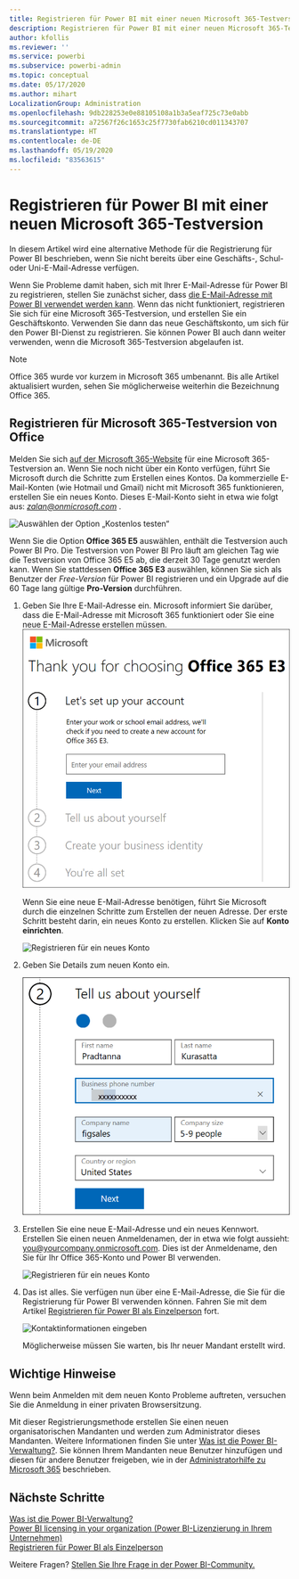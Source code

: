 ```yaml
---
title: Registrieren für Power BI mit einer neuen Microsoft 365-Testversion
description: Registrieren für Power BI mit einer neuen Microsoft 365-Testversion
author: kfollis
ms.reviewer: ''
ms.service: powerbi
ms.subservice: powerbi-admin
ms.topic: conceptual
ms.date: 05/17/2020
ms.author: mihart
LocalizationGroup: Administration
ms.openlocfilehash: 9db228253e0e88105108a1b3a5eaf725c73e0abb
ms.sourcegitcommit: a72567f26c1653c25f7730fab6210cd011343707
ms.translationtype: HT
ms.contentlocale: de-DE
ms.lasthandoff: 05/19/2020
ms.locfileid: "83563615"
---
```

# <a name="signing-up-for-power-bi-with-a-new-microsoft-365-trial"></a>Registrieren für Power BI mit einer neuen Microsoft 365-Testversion

In diesem Artikel wird eine alternative Methode für die Registrierung für Power BI beschrieben, wenn Sie nicht bereits über eine Geschäfts-, Schul- oder Uni-E-Mail-Adresse verfügen.

Wenn Sie Probleme damit haben, sich mit Ihrer E-Mail-Adresse für Power BI zu registrieren, stellen Sie zunächst sicher, dass [die E-Mail-Adresse mit Power BI verwendet werden kann](../fundamentals/service-self-service-signup-for-power-bi.md#supported-email-addresses). Wenn das nicht funktioniert, registrieren Sie sich für eine Microsoft 365-Testversion, und erstellen Sie ein Geschäftskonto. Verwenden Sie dann das neue Geschäftskonto, um sich für den Power BI-Dienst zu registrieren. Sie können Power BI auch dann weiter verwenden, wenn die Microsoft 365-Testversion abgelaufen ist.

> [!NOTE]
> Office 365 wurde vor kurzem in Microsoft 365 umbenannt. Bis alle Artikel aktualisiert wurden, sehen Sie möglicherweise weiterhin die Bezeichnung Office 365.

## <a name="sign-up-for-a-microsoft-365-trial-of-office"></a>Registrieren für Microsoft 365-Testversion von Office
Melden Sie sich [auf der Microsoft 365-Website](https://www.microsoft.com/microsoft-365/business/compare-more-office-365-for-business-plans) für eine Microsoft 365-Testversion an. Wenn Sie noch nicht über ein Konto verfügen, führt Sie Microsoft durch die Schritte zum Erstellen eines Kontos. Da kommerzielle E-Mail-Konten (wie Hotmail und Gmail) nicht mit Microsoft 365 funktionieren, erstellen Sie ein neues Konto.  Dieses E-Mail-Konto sieht in etwa wie folgt aus: *zalan@onmicrosoft.com* .

![Auswählen der Option „Kostenlos testen“](media/service-admin-signing-up-for-power-bi-with-a-new-office-365-trial/power-bi-try-free.png)

Wenn Sie die Option **Office 365 E5** auswählen, enthält die Testversion auch Power BI Pro. Die Testversion von Power BI Pro läuft am gleichen Tag wie die Testversion von Office 365 E5 ab, die derzeit 30 Tage genutzt werden kann. Wenn Sie stattdessen **Office 365 E3** auswählen, können Sie sich als Benutzer der *Free-Version* für Power BI registrieren und ein Upgrade auf die 60 Tage lang gültige **Pro-Version** durchführen. 

1. Geben Sie Ihre E-Mail-Adresse ein. Microsoft informiert Sie darüber, dass die E-Mail-Adresse mit Microsoft 365 funktioniert oder Sie eine neue E-Mail-Adresse erstellen müssen.  ![Willkommensseite](media/service-admin-signing-up-for-power-bi-with-a-new-office-365-trial/power-bi-setup.png)

    Wenn Sie eine neue E-Mail-Adresse benötigen, führt Sie Microsoft durch die einzelnen Schritte zum Erstellen der neuen Adresse. Der erste Schritt besteht darin, ein neues Konto zu erstellen. Klicken Sie auf **Konto einrichten**.

    ![Registrieren für ein neues Konto](media/service-admin-signing-up-for-power-bi-with-a-new-office-365-trial/power-bi-email.png)

2. Geben Sie Details zum neuen Konto ein.

    ![Geschäfts-, Schul- oder Unikonto erstellen](media/service-admin-signing-up-for-power-bi-with-a-new-office-365-trial/power-bi-enter-info.png)

3. Erstellen Sie eine neue E-Mail-Adresse und ein neues Kennwort. Erstellen Sie einen neuen Anmeldenamen, der in etwa wie folgt aussieht: you@yourcompany.onmicrosoft.com. Dies ist der Anmeldename, den Sie für Ihr Office 365-Konto und Power BI verwenden.

    ![Registrieren für ein neues Konto](media/service-admin-signing-up-for-power-bi-with-a-new-office-365-trial/power-bi-create-account.png)

4. Das ist alles.  Sie verfügen nun über eine E-Mail-Adresse, die Sie für die Registrierung für Power BI verwenden können. Fahren Sie mit dem Artikel [Registrieren für Power BI als Einzelperson](../service-self-service-signup-for-power-bi.md) fort.

     ![Kontaktinformationen eingeben](media/service-admin-signing-up-for-power-bi-with-a-new-office-365-trial/power-bi-thank.png)

    Möglicherweise müssen Sie warten, bis Ihr neuer Mandant erstellt wird.

## <a name="important-considerations"></a>Wichtige Hinweise

Wenn beim Anmelden mit dem neuen Konto Probleme auftreten, versuchen Sie die Anmeldung in einer privaten Browsersitzung.

Mit dieser Registrierungsmethode erstellen Sie einen neuen organisatorischen Mandanten und werden zum Administrator dieses Mandanten. Weitere Informationen finden Sie unter [Was ist die Power BI-Verwaltung?](service-admin-administering-power-bi-in-your-organization.md). Sie können Ihrem Mandanten neue Benutzer hinzufügen und diesen für andere Benutzer freigeben, wie in der [Administratorhilfe zu Microsoft 365](https://support.office.com/article/Add-users-individually-to-Office-365---Admin-Help-1970f7d6-03b5-442f-b385-5880b9c256ec) beschrieben.

## <a name="next-steps"></a>Nächste Schritte

[Was ist die Power BI-Verwaltung?](service-admin-administering-power-bi-in-your-organization.md)  
[Power BI licensing in your organization (Power BI-Lizenzierung in Ihrem Unternehmen)](service-admin-licensing-organization.md)  
[Registrieren für Power BI als Einzelperson](../fundamentals/service-self-service-signup-for-power-bi.md)

Weitere Fragen? [Stellen Sie Ihre Frage in der Power BI-Community.](https://community.powerbi.com/)
